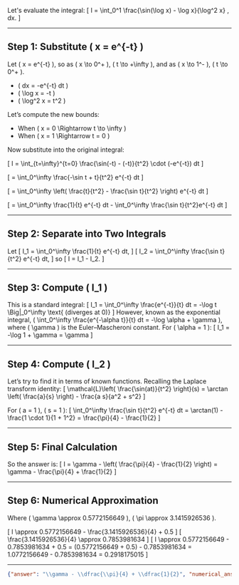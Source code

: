 Let's evaluate the integral:
\[
I = \int_0^1 \frac{\sin(\log x) - \log x}{\log^2 x} \, dx.
\]

---

## Step 1: Substitute \( x = e^{-t} \)

Let \( x = e^{-t} \), so as \( x \to 0^+ \), \( t \to +\infty \), and as \( x \to 1^- \), \( t \to 0^+ \).
- \( dx = -e^{-t} dt \)
- \( \log x = -t \)
- \( \log^2 x = t^2 \)

Let’s compute the new bounds:
- When \( x = 0 \Rightarrow t \to \infty \)
- When \( x = 1 \Rightarrow t = 0 \)

Now substitute into the original integral:

\[
I = \int_{t=\infty}^{t=0} \frac{\sin(-t) - (-t)}{t^2} \cdot (-e^{-t}) dt
\]

\[
= \int_0^\infty \frac{-\sin t + t}{t^2} e^{-t} dt
\]

\[
= \int_0^\infty \left( \frac{t}{t^2} - \frac{\sin t}{t^2} \right) e^{-t} dt
\]

\[
= \int_0^\infty \frac{1}{t} e^{-t} dt - \int_0^\infty \frac{\sin t}{t^2}e^{-t} dt
\]

---

## Step 2: Separate into Two Integrals

Let
\[
I_1 = \int_0^\infty \frac{1}{t} e^{-t} dt,
\]
\[
I_2 = \int_0^\infty \frac{\sin t}{t^2} e^{-t} dt,
\]
so
\[
I = I_1 - I_2.
\]

---

## Step 3: Compute \( I_1 \)

This is a standard integral:
\[
I_1 = \int_0^\infty \frac{e^{-t}}{t} dt = -\log t \Big|_0^\infty \text{ (diverges at 0)}
\]
However, known as the exponential integral, \( \int_0^\infty \frac{e^{-\alpha t}}{t} dt = -\log \alpha + \gamma \), where \( \gamma \) is the Euler–Mascheroni constant. For \( \alpha = 1 \):
\[
I_1 = -\log 1 + \gamma = \gamma
\]

---

## Step 4: Compute \( I_2 \)

Let’s try to find it in terms of known functions. Recalling the Laplace transform identity:
\[
\mathcal{L}\left\{ \frac{\sin(at)}{t^2} \right\}(s) = \arctan \left( \frac{a}{s} \right) - \frac{a s}{a^2 + s^2}
\]

For \( a = 1 \), \( s = 1 \):
\[
\int_0^\infty \frac{\sin t}{t^2} e^{-t} dt = \arctan(1) - \frac{1 \cdot 1}{1 + 1^2}
= \frac{\pi}{4} - \frac{1}{2}
\]

---

## Step 5: Final Calculation

So the answer is:
\[
I = \gamma - \left( \frac{\pi}{4} - \frac{1}{2} \right) = \gamma - \frac{\pi}{4} + \frac{1}{2}
\]

---

## Step 6: Numerical Approximation

Where \( \gamma \approx 0.5772156649 \), \( \pi \approx 3.1415926536 \).

\[
I \approx 0.5772156649 - \frac{3.1415926536}{4} + 0.5
\]
\[
\frac{3.1415926536}{4} \approx 0.7853981634
\]
\[
I \approx 0.5772156649 - 0.7853981634 + 0.5
= (0.5772156649 + 0.5) - 0.7853981634
= 1.0772156649 - 0.7853981634
= 0.2918175015
\]

---

```json
{"answer": "\\gamma - \\dfrac{\\pi}{4} + \\dfrac{1}{2}", "numerical_answer": "0.2918175015"}
```